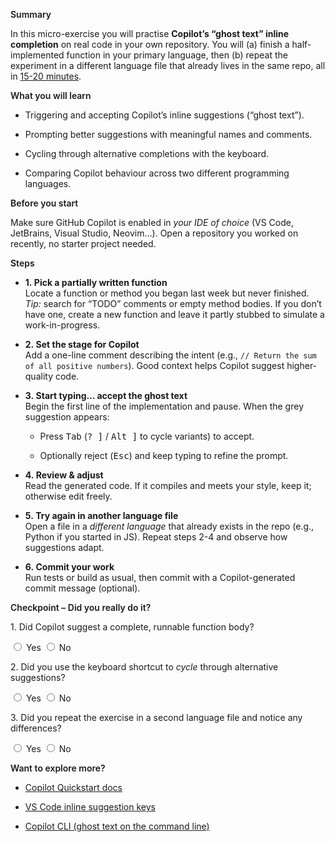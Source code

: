 ﻿---
Title: Ghost Text 101
Source: insert.sql
---
<div class="container-xl px-3 px-md-6 my-4 py-5"> <!-- Summary --> <p style="font-weight: 600;">Summary</p> <p> In this micro-exercise you will practise <b>Copilot’s “ghost text” inline completion</b> on real code in your own repository. You will (a) finish a half-implemented function in your primary language, then (b) repeat the experiment in a different language file that already lives in the same repo, all in <u>15-20 minutes</u>. </p> <!-- What you will learn --> <p style="font-weight: 600;">What you will learn</p> <ul> <li> <p>Triggering and accepting Copilot’s inline suggestions (“ghost text”).</p> </li> <li> <p>Prompting better suggestions with meaningful names and comments.</p> </li> <li> <p>Cycling through alternative completions with the keyboard.</p> </li> <li> <p>Comparing Copilot behaviour across two different programming languages.</p> </li> </ul> <!-- Prerequisites --> <p style="font-weight: 600;">Before you start</p> <p> Make sure GitHub Copilot is enabled in <i>your IDE of choice</i> (VS Code, JetBrains, Visual Studio, Neovim&hellip;). Open a repository you worked on recently, no starter project needed. </p> <!-- Step-by-step tutorial --> <p style="font-weight: 600;">Steps</p> <ul> <li> <p><b>1.&nbsp;Pick a partially written function</b><br> Locate a function or method you began last week but never finished. <i>Tip:</i> search for “TODO” comments or empty method bodies. If you don’t have one, create a new function and leave it partly stubbed to simulate a work-in-progress.</p> </li> <li> <p><b>2.&nbsp;Set the stage for Copilot</b><br> Add a one-line comment describing the intent (e.g., <code>// Return the sum of all positive numbers</code>). Good context helps Copilot suggest higher-quality code.</p> </li> <li> <p><b>3.&nbsp;Start typing... accept the ghost text</b><br> Begin the first line of the implementation and pause. When the grey suggestion appears:</p> <ul> <li> <p>Press <kbd>Tab</kbd> (<kbd>? ]</kbd> / <kbd>Alt ]</kbd> to cycle variants) to accept.</p> </li> <li> <p>Optionally reject (<kbd>Esc</kbd>) and keep typing to refine the prompt.</p> </li> </ul> </li> <li> <p><b>4.&nbsp;Review &amp; adjust</b><br> Read the generated code. If it compiles and meets your style, keep it; otherwise edit freely.</p> </li> <li> <p><b>5.&nbsp;Try again in another language file</b><br> Open a file in a <i>different language</i> that already exists in the repo (e.g., Python if you started in JS). Repeat steps&nbsp;2-4 and observe how suggestions adapt.</p> </li> <li> <p><b>6.&nbsp;Commit your work</b><br> Run tests or build as usual, then commit with a Copilot-generated commit message (optional).</p> </li> </ul> <!-- Mini-quiz --> <p style="font-weight: 600;">Checkpoint –&nbsp;Did you really do it?</p> <div class="mb-4"> <!-- Changed from mb-3 to mb-4 for more spacing --> <p>1.&nbsp;Did Copilot suggest a complete, runnable function body?</p> <div class="mb-2"> <!-- Added mb-2 for spacing between radio options --> <input type="radio" name="q1"> Yes <input type="radio" name="q1"> No </div> </div> <div class="mb-4"> <!-- Changed from mb-3 to mb-4 --> <p>2.&nbsp;Did you use the keyboard shortcut to <i>cycle</i> through alternative suggestions?</p> <div class="mb-2"> <!-- Added mb-2 --> <input type="radio" name="q2"> Yes <input type="radio" name="q2"> No </div> </div> <div class="mb-5"> <!-- Changed from mb-4 to mb-5 for more spacing before next section --> <p>3.&nbsp;Did you repeat the exercise in a second language file and notice any differences?</p> <div class="mb-2"> <!-- Added mb-2 --> <input type="radio" name="q3"> Yes <input type="radio" name="q3"> No </div> </div> <!-- Explore more --> <p style="font-weight: 600;">Want to explore more?</p> <ul> <li> <p><a href="https://docs.github.com/en/copilot/getting-started-with-github-copilot" target="_blank">Copilot Quickstart docs</a></p> </li> <li> <p><a href="https://code.visualstudio.com/docs/editor/intellisense#_inline-suggestions" target="_blank">VS Code inline suggestion keys</a></p> </li> <li> <p><a href="https://githubnext.com/projects/copilot-cli" target="_blank">Copilot CLI (ghost text on the command line)</a></p> </li> </ul> </div>
